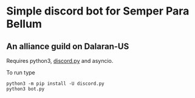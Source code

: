 # Simple discord bot for Semper Para Bellum
## An alliance guild on Dalaran-US

Requires python3, [discord.py](https://github.com/Rapptz/discord.py) and asyncio.

To run type
```
python3 -m pip install -U discord.py
python3 bot.py
```
